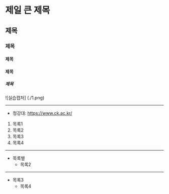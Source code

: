 # 제일 큰 제목
## 제목
### 제목
#### 제목
#### 제목
##### 제목
![실습캡처] (./1.png)
* * *
- 청강대: <https://www.ck.ac.kr/>
1. 목록1
2.  목록2
3.  목록3
4.  목록4
***
* 목록별
  * 목록2
- - -
- 목록3
  - 목록4
